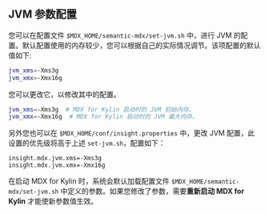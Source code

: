 ## JVM 参数配置

您可以在配置文件 `$MDX_HOME/semantic-mdx/set-jvm.sh` 中，进行 JVM 的配置。默认配置使用的内存较少，您可以根据自己的实际情况调节。该项配置的默认值如下:

```bash
jvm_xms=-Xms3g
jvm_xmx=-Xmx16g
```

您可以更改它，以修改其中的配置。

```bash
jvm_xms=-Xms3g  # MDX for Kylin 启动时的 JVM 初始内存。
jvm_xmx=-Xmx16g  # MDX for Kylin 启动时的 JVM 最大内存。
```

另外您也可以在 `$MDX_HOME/conf/insight.properties` 中，更改 JVM 配置，此设置的优先级将高于上述 `set-jvm.sh`，配置如下：

```
insight.mdx.jvm.xms=-Xms3g
insight.mdx.jvm.xmx=-Xmx16g
```


在启动 MDX for Kylin 时，系统会默认加载配置文件 `$MDX_HOME/semantic-mdx/set-jvm.sh` 中定义的参数。如果您修改了参数，需要**重新启动 MDX for Kylin** 才能使新参数值生效。
